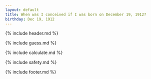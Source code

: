 ```yaml
---
layout: default
title: When was I conceived if I was born on December 19, 1912?
birthday: Dec 19, 1912
---
```


{% include header.md %}

{% include guess.md %}

{% include calculate.md %}

{% include safety.md %}

{% include footer.md %}



